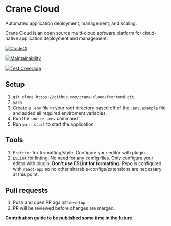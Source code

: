 # Crane Cloud

Automated application deployment, management, and scaling.

Crane Cloud is an open source multi-cloud software platform for cloud-native application deployment and management.

[![CircleCI](https://dl.circleci.com/status-badge/img/gh/crane-cloud/frontend/tree/develop.svg?style=svg)](https://dl.circleci.com/status-badge/redirect/gh/crane-cloud/frontend/tree/develop)

[![Maintainability](https://api.codeclimate.com/v1/badges/afca0db82a7d7ced4a39/maintainability)](https://codeclimate.com/github/crane-cloud/frontend/maintainability)

[![Test Coverage](https://api.codeclimate.com/v1/badges/afca0db82a7d7ced4a39/test_coverage)](https://codeclimate.com/github/crane-cloud/frontend/test_coverage)
## Setup

1.  `git clone https://github.com/crane-cloud/frontend.git`.
2.  `yarn`
3.  Create a `.env` file in your root directory based off of the `.env.example` file and added all required enviroment variables.
4.  Run the `source .env` command
5.  Run `yarn start` to start the application

## Tools

1. `Prettier` for formatting/style. Configure your editor with plugin.
2. `ESLint` for linting. No need for any config files. Only configure your editor with plugin. **Don't use ESLint for formatting.** Repo is configured with `react-app` so no other sharable-configs/extensions are necessary at this point.

## Pull requests

1. Push and open PR against `develop`.
2. PR will be reviewed before changes are merged.

**Contribution guide to be published some time in the future.**
